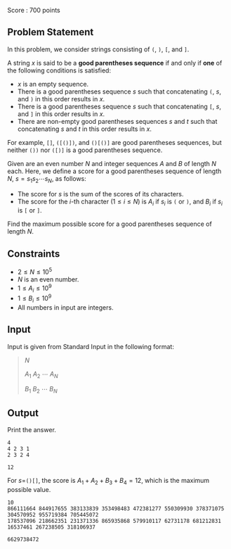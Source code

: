 Score : $700$ points

## Problem Statement

In this problem, we consider strings consisting of `(`, `)`, `[`, and `]`.

A string $x$ is said to be a **good parentheses sequence** if and only if **one** of the following conditions is satisfied:

- $x$ is an empty sequence.
- There is a good parentheses sequence $s$ such that concatenating `(`, $s$, and `)` in this order results in $x$.
- There is a good parentheses sequence $s$ such that concatenating `[`, $s$, and `]` in this order results in $x$.
- There are non-empty good parentheses sequences $s$ and $t$ such that concatenating $s$ and $t$ in this order results in $x$.

For example, `[]`, `([()])`, and `()[()]` are good parentheses sequences, but neither `())` nor `([)]` is a good parentheses sequence.

Given are an even number $N$ and integer sequences $A$ and $B$ of length $N$ each.
Here, we define a score for a good parentheses sequence of length $N$, $s=s_1s_2\cdots s_N$, as follows:

- The score for $s$ is the sum of the scores of its characters.
- The score for the $i$-th character ($1 \leq i \leq N$) is $A_i$ if $s_i$ is `(` or `)`, and $B_i$ if $s_i$ is `[` or `]`.

Find the maximum possible score for a good parentheses sequence of length $N$.

## Constraints

- $2 \leq N \leq 10^5$
- $N$ is an even number.
- $1 \leq A_i \leq 10^9$
- $1 \leq B_i \leq 10^9$
- All numbers in input are integers.

## Input

Input is given from Standard Input in the following format:

> $N$
> 
> $A_1$ $A_2$ $\cdots$ $A_N$
> 
> $B_1$ $B_2$ $\cdots$ $B_N$

## Output

Print the answer.

```input1
4
4 2 3 1
2 3 2 4
```

```output1
12
```

For $s=$`()[]`, the score is $A_1+A_2+B_3+B_4=12$, which is the maximum possible value.

```input2
10
866111664 844917655 383133839 353498483 472381277 550309930 378371075 304570952 955719384 705445072
178537096 218662351 231371336 865935868 579910117 62731178 681212831 16537461 267238505 318106937
```

```output2
6629738472
```